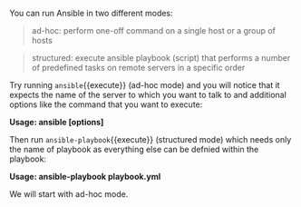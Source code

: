 You can run Ansible in two different modes:
> ad-hoc: perform one-off command on a single host or a group of hosts


> structured: execute ansible playbook (script) that performs a number of predefined tasks on remote servers in a specific order

Try running `ansible`{{execute}} (ad-hoc mode) and you will notice that it expects the name of the server to which you want to talk to and additional options like the command that you want to execute:

**Usage: ansible __<host-pattern>__ [options]** 

Then run `ansible-playbook`{{execute}} (structured mode) which needs only the name of playbook as everything else can be defnied within the playbook:

**Usage: ansible-playbook playbook.yml** 

We will start with ad-hoc mode.